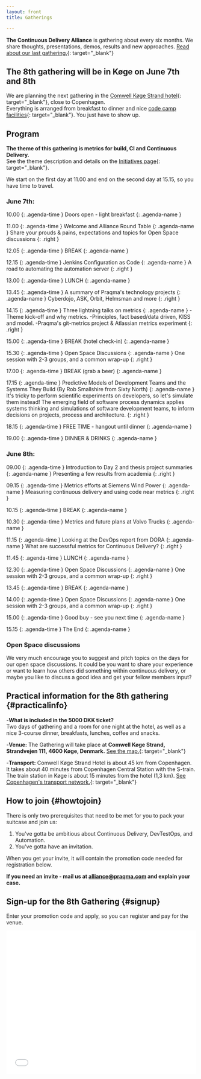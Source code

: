 ```yaml
---
layout: front
title: Gatherings

---
```


**The Continuous Delivery Alliance** is gathering about every six months. We share thoughts, presentations, demos, results and new approaches. [Read about our last gathering.](https://www.praqma.com/stories/7th-gathering/){: target="\_blank"}

## The 8th gathering will be in Køge on June 7th and 8th

We are planning the next gathering in the [Comwell Køge Strand hotel](https://www.comwellkogestrand.dk/comwell-koege/info-om-hotellet){: target="\_blank"}, close to Copenhagen.
<br>Everything is arranged from breakfast to dinner and nice [code camp facilities](https://www.praqma.com/stories/alliance-format/){: target="\_blank"}. You just have to show up.

## Program

**The theme of this gathering is metrics for build, CI and Continuous Delivery.**
<br>See the theme description and details on the [Initiatives page]({{site.url}}/initiatives#metrics){: target="\_blank"}.

We start on the first day at 11.00 and end on the second day at 15.15, so you have time to travel.

### June 7th:

10.00
{: .agenda-time }
Doors open - light breakfast
{: .agenda-name }

11.00
{: .agenda-time }
Welcome and Alliance Round Table
{: .agenda-name }
Share your prouds & pains, expectations and topics for Open Space discussions
{: .right }

12.05
{: .agenda-time }
BREAK
{: .agenda-name }

12.15
{: .agenda-time }
Jenkins Configuration as Code
{: .agenda-name }
A road to automating the automation server
{: .right }

13.00
{: .agenda-time }
LUNCH
{: .agenda-name }

13.45
{: .agenda-time }
A summary of Praqma's technology projects
{: .agenda-name }
Cyberdojo, ASK, Orbit, Helmsman and more
{: .right }

14.15
{: .agenda-time }
Three lightning talks on metrics
{: .agenda-name }
\-Theme kick-off and why metrics.  -Principles, fact based/data driven, KISS and model.  -Praqma's git-metrics project & Atlassian metrics experiment
{: .right }

15.00
{: .agenda-time }
BREAK (hotel check-in)
{: .agenda-name }

15.30
{: .agenda-time }
Open Space Discussions
{: .agenda-name }
One session with 2-3 groups, and a common wrap-up
{: .right }

17.00
{: .agenda-time }
BREAK (grab a beer)
{: .agenda-name }

17.15
{: .agenda-time }
Predictive Models of Development Teams and the Systems They Build (By Rob Smallshire from Sixty North)
{: .agenda-name }
It's tricky to perform scientific experiments on developers, so let's simulate them instead! The emerging field of software process dynamics applies systems thinking and simulations of software development teams, to inform decisions on projects, process and architecture.
{: .right }

18.15
{: .agenda-time }
FREE TIME - hangout until dinner
{: .agenda-name }

19.00
{: .agenda-time }
DINNER & DRINKS
{: .agenda-name }

### June 8th:

09.00
{: .agenda-time }
Introduction to Day 2 and thesis project summaries
{: .agenda-name }
Presenting a few results from academia
{: .right }

09.15
{: .agenda-time }
Metrics efforts at Siemens Wind Power
{: .agenda-name }
Measuring continuous delivery and using code near metrics
{: .right }

10.15
{: .agenda-time }
BREAK
{: .agenda-name }

10.30
{: .agenda-time }
Metrics and future plans at Volvo Trucks
{: .agenda-name }

11.15
{: .agenda-time }
Looking at the DevOps report from DORA
{: .agenda-name }
What are successful metrics for Continuous Delivery?
{: .right }

11.45
{: .agenda-time }
LUNCH
{: .agenda-name }

12.30
{: .agenda-time }
Open Space Discussions
{: .agenda-name }
One session with 2-3 groups, and a common wrap-up
{: .right }

13.45
{: .agenda-time }
BREAK
{: .agenda-name }

14.00
{: .agenda-time }
Open Space Discussions
{: .agenda-name }
One session with 2-3 groups, and a common wrap-up
{: .right }

15.00
{: .agenda-time }
Good buy - see you next time
{: .agenda-name }

15.15
{: .agenda-time }
The End
{: .agenda-name }

### Open Space discussions

We very much encourage you to suggest and pitch topics on the days for our open space discussions.
It could be you want to share your experience or want to learn how others did something within continuous delivery, or maybe you like to discuss a good idea and get your fellow members input?


## Practical information for the 8th gathering {#practicalinfo}

-**What is included in the 5000 DKK ticket?** <br>Two days of gathering and a room for one night at the hotel, as well as a nice 3-course dinner, breakfasts, lunches, coffee and snacks.

-**Venue:** The Gathering will take place at **Comwell Køge Strand, Strandvejen 111, 4600 Køge, Denmark.** [See the map.](https://www.google.dk/maps/place/Comwell+K%C3%B8ge+Strand/@55.4475229,12.1918276,15z/data=!4m12!1m6!3m5!1s0x0:0x85efc6457e1ec7fe!2sComwell+K%C3%B8ge+Strand!8m2!3d55.4475229!4d12.1918276!3m4!1s0x0:0x85efc6457e1ec7fe!8m2!3d55.4475229!4d12.1918276){: target="\_blank"}

-**Transport:** Comwell Køge Strand Hotel is about 45 km from Copenhagen. It takes about 40 minutes from Copenhagen Central Station with the S-train. The train station in Køge is about 15 minutes from the hotel (1,3 km). [See Copenhagen's transport network.](https://www.rejseplanen.dk/webapp/index.html?language=en_EN){: target="\_blank"}

## How to join {#howtojoin}

There is only two prerequisites that need to be met for you to pack your suitcase and join us:
1. You've gotta be ambitious about Continuous Delivery, DevTestOps, and Automation.
2. You've gotta have an invitation.

When you get your invite, it will contain the promotion code needed for registration below.

**If you need an invite - mail us at [alliance@praqma.com](mailto:alliance@praqma.com) and explain your case.**

## Sign-up for the 8th Gathering {#signup}

Enter your promotion code and apply, so you can register and pay for the venue.

<div style="width:100%; text-align:left;"><iframe src="//eventbrite.co.uk/tickets-external?eid=42525441741&ref=etckt" frameborder="0" height="380" width="100%" vspace="0" hspace="0" marginheight="5" marginwidth="5" scrolling="auto" allowtransparency="true"></iframe></div>
